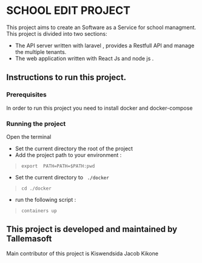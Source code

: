 # SCHOOL EDIT PROJECT

This project aims to create an Software as a Service  for school managment.
This project is divided  into two sections:
* The API server written with laravel ,  provides a Restfull API and manage the multiple tenants.
* The web application written with React Js and node js .



## Instructions to run this project.
### Prerequisites
In order to run this project you need to install docker  and docker-compose

### Running the project
Open the terminal
* Set the  current directory the root of the project
* Add the project path to your environment :
> `` export  PATH=PATH=$PATH:pwd ``
* Set the current directory to   `` ./docker`` 
>  `` cd ./docker ``
* run  the following script :
> `` containers up ``

## This project  is developed and maintained by Tallemasoft 
Main contributor of this project is Kiswendsida Jacob Kikone
